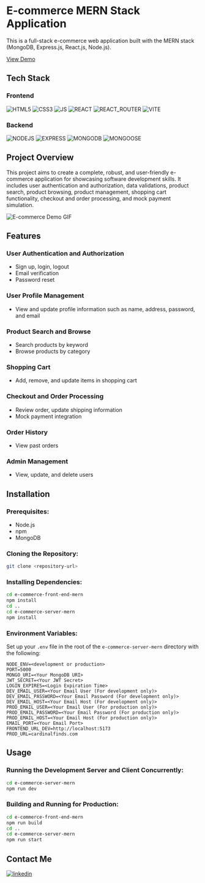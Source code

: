 # E-commerce MERN Stack Application

This is a full-stack e-commerce web application built with the MERN stack (MongoDB, Express.js, React.js, Node.js).

[View Demo](https://e-commerce-mern-fju7.onrender.com)

## Tech Stack

### Frontend
![HTML5](https://img.shields.io/badge/html5-white?style=for-the-badge&logo=html5)
![CSS3](https://img.shields.io/badge/css3-white?style=for-the-badge&logo=css3&logoColor=blue)
![JS](https://img.shields.io/badge/javascript-white?style=for-the-badge&logo=javascript&logoColor=bright-yellow)
![REACT](https://img.shields.io/badge/react-white?style=for-the-badge&logo=react)
![REACT_ROUTER](https://img.shields.io/badge/react%20router-white?style=for-the-badge&logo=reactrouter)
![VITE](https://img.shields.io/badge/vite-white?style=for-the-badge&logo=vite)

### Backend
![NODEJS](https://img.shields.io/badge/nodedotjs-white?style=for-the-badge&logo=nodedotjs)
![EXPRESS](https://img.shields.io/badge/express-white?style=for-the-badge&logo=express&logoColor=black)
![MONGODB](https://img.shields.io/badge/mongodb-white?style=for-the-badge&logo=mongodb)
![MONGOOSE](https://img.shields.io/badge/mongoose-white?style=for-the-badge&logo=mongoose&logoColor=red)


## Project Overview

This project aims to create a complete, robust, and user-friendly e-commerce application for showcasing software development skills. It includes user authentication and authorization, data validations, product search, product browsing, product management, shopping cart functionality, checkout and order processing, and mock payment simulation.

![E-commerce Demo GIF](https://res.cloudinary.com/dwguf4w1t/image/upload/v1725579026/Portfolio%20Projects/e-commerce-cardinal-finds_fhuz5o.gif)

## Features

### User Authentication and Authorization
- Sign up, login, logout
- Email verification
- Password reset

### User Profile Management
- View and update profile information such as name, address, password, and email

### Product Search and Browse
- Search products by keyword
- Browse products by category

### Shopping Cart
- Add, remove, and update items in shopping cart

### Checkout and Order Processing
- Review order, update shipping information
- Mock payment integration

### Order History
- View past orders

### Admin Management
- View, update, and delete users

## Installation

### Prerequisites: 
- Node.js
- npm
- MongoDB

### Cloning the Repository:
```bash
git clone <repository-url>
```
### Installing Dependencies:
```bash
cd e-commerce-front-end-mern
npm install
cd ..
cd e-commerce-server-mern
npm install
```
### Environment Variables: 
Set up your `.env` file in the root of the `e-commerce-server-mern` directory with the following:
```env
NODE_ENV=<development or production>
PORT=5000
MONGO_URI=<Your MongoDB URI>
JWT_SECRET=<Your JWT Secret>
LOGIN_EXPIRES=<Login Expiration Time>
DEV_EMAIL_USER=<Your Email User (For development only)>
DEV_EMAIL_PASSWORD=<Your Email Password (For development only)>
DEV_EMAIL_HOST=<Your Email Host (For development only)>
PROD_EMAIL_USER=<Your Email User (For production only)>
PROD_EMAIL_PASSWORD=<Your Email Password (For production only)>
PROD_EMAIL_HOST=<Your Email Host (For production only)>
EMAIL_PORT=<Your Email Port>
FRONTEND_URL_DEV=http://localhost:5173
PROD_URL=cardinalfinds.com
```

## Usage

### Running the Development Server and Client Concurrently:
```bash
cd e-commerce-server-mern
npm run dev
```

### Building and Running for Production:
```bash
cd e-commerce-front-end-mern
npm run build
cd ..
cd e-commerce-server-mern
npm run start
```

## Contact Me

[![linkedin](https://img.shields.io/badge/linkedin-blue?style=for-the-badge&logo=linkedin&logoColor=white)](https://www.linkedin.com/in/charlienourrcier/)
